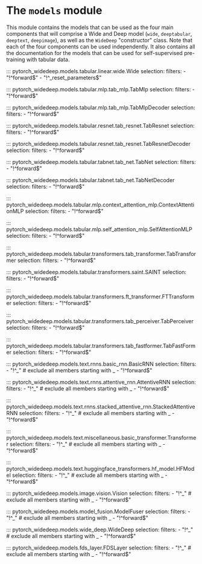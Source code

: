 # The ``models`` module

This module contains the models that can be used as the four main components
that will comprise a Wide and Deep model (``wide``, ``deeptabular``,
``deeptext``, ``deepimage``), as well as the ``WideDeep`` "constructor"
class. Note that each of the four components can be used independently. It
also contains all the documentation for the models that can be used for
self-supervised pre-training with tabular data.


::: pytorch_widedeep.models.tabular.linear.wide.Wide
    selection:
        filters:
            - "!^forward$"
            - "!^_reset_parameters$"

::: pytorch_widedeep.models.tabular.mlp.tab_mlp.TabMlp
    selection:
        filters:
            - "!^forward$"

::: pytorch_widedeep.models.tabular.mlp.tab_mlp.TabMlpDecoder
    selection:
        filters:
            - "!^forward$"

::: pytorch_widedeep.models.tabular.resnet.tab_resnet.TabResnet
    selection:
        filters:
            - "!^forward$"

::: pytorch_widedeep.models.tabular.resnet.tab_resnet.TabResnetDecoder
    selection:
        filters:
            - "!^forward$"

::: pytorch_widedeep.models.tabular.tabnet.tab_net.TabNet
    selection:
        filters:
            - "!^forward$"

::: pytorch_widedeep.models.tabular.tabnet.tab_net.TabNetDecoder
    selection:
        filters:
            - "!^forward$"

::: pytorch_widedeep.models.tabular.mlp.context_attention_mlp.ContextAttentionMLP
    selection:
        filters:
            - "!^forward$"

::: pytorch_widedeep.models.tabular.mlp.self_attention_mlp.SelfAttentionMLP
    selection:
        filters:
            - "!^forward$"

::: pytorch_widedeep.models.tabular.transformers.tab_transformer.TabTransformer
    selection:
        filters:
            - "!^forward$"

::: pytorch_widedeep.models.tabular.transformers.saint.SAINT
    selection:
        filters:
            - "!^forward$"

::: pytorch_widedeep.models.tabular.transformers.ft_transformer.FTTransformer
    selection:
        filters:
            - "!^forward$"

::: pytorch_widedeep.models.tabular.transformers.tab_perceiver.TabPerceiver
    selection:
        filters:
            - "!^forward$"

::: pytorch_widedeep.models.tabular.transformers.tab_fastformer.TabFastFormer
    selection:
        filters:
            - "!^forward$"

::: pytorch_widedeep.models.text.rnns.basic_rnn.BasicRNN
    selection:
        filters:
            - "!^_"  # exclude all members starting with _
            - "!^forward$"

::: pytorch_widedeep.models.text.rnns.attentive_rnn.AttentiveRNN
    selection:
        filters:
            - "!^_"  # exclude all members starting with _
            - "!^forward$"

::: pytorch_widedeep.models.text.rnns.stacked_attentive_rnn.StackedAttentiveRNN
    selection:
        filters:
            - "!^_"  # exclude all members starting with _
            - "!^forward$"

::: pytorch_widedeep.models.text.miscellaneous.basic_transformer.Transformer
    selection:
        filters:
            - "!^_"  # exclude all members starting with _
            - "!^forward$"

::: pytorch_widedeep.models.text.huggingface_transformers.hf_model.HFModel
    selection:
        filters:
            - "!^_"  # exclude all members starting with _
            - "!^forward$"


::: pytorch_widedeep.models.image.vision.Vision
    selection:
        filters:
            - "!^_"  # exclude all members starting with _
            - "!^forward$"

::: pytorch_widedeep.models.model_fusion.ModelFuser
    selection:
        filters:
            - "!^_"  # exclude all members starting with _
            - "!^forward$"

::: pytorch_widedeep.models.wide_deep.WideDeep
    selection:
        filters:
            - "!^_"  # exclude all members starting with _
            - "!^forward$"

::: pytorch_widedeep.models.fds_layer.FDSLayer
    selection:
        filters:
            - "!^_"  # exclude all members starting with _
            - "!^forward$"
